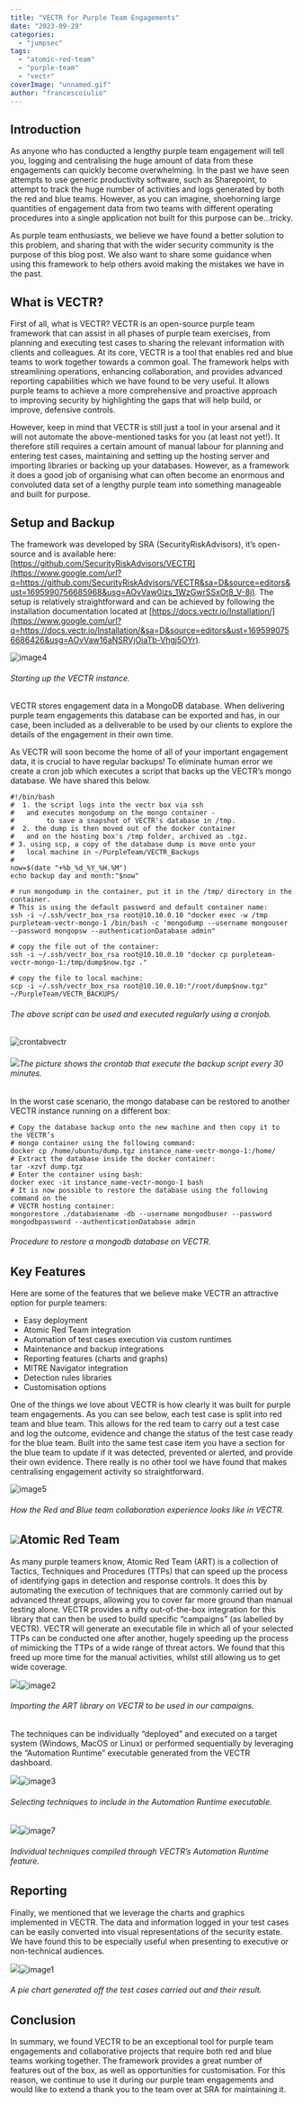 ```yaml
---
title: "VECTR for Purple Team Engagements"
date: "2023-09-29"
categories: 
  - "jumpsec"
tags: 
  - "atomic-red-team"
  - "purple-team"
  - "vectr"
coverImage: "unnamed.gif"
author: "francescoiulio"
---
```


## Introduction

As anyone who has conducted a lengthy purple team engagement will tell you, logging and centralising the huge amount of data from these engagements can quickly become overwhelming. In the past we have seen attempts to use generic productivity software, such as Sharepoint, to attempt to track the huge number of activities and logs generated by both the red and blue teams. However, as you can imagine, shoehorning large quantities of engagement data from two teams with different operating procedures into a single application not built for this purpose can be…tricky.

As purple team enthusiasts, we believe we have found a better solution to this problem, and sharing that with the wider security community is the purpose of this blog post. We also want to share some guidance when using this framework to help others avoid making the mistakes we have in the past.

## What is VECTR?

First of all, what is VECTR? VECTR is an open-source purple team framework that can assist in all phases of purple team exercises, from planning and executing test cases to sharing the relevant information with clients and colleagues. At its core, VECTR is a tool that enables red and blue teams to work together towards a common goal. The framework helps with streamlining operations, enhancing collaboration, and provides advanced reporting capabilities which we have found to be very useful. It allows purple teams to achieve a more comprehensive and proactive approach to improving security by highlighting the gaps that will help build, or improve, defensive controls.

However, keep in mind that VECTR is still just a tool in your arsenal and it will not automate the above-mentioned tasks for you (at least not yet!). It therefore still requires a certain amount of manual labour for planning and entering test cases, maintaining and setting up the hosting server and importing libraries or backing up your databases. However, as a framework it does a good job of organising what can often become an enormous and convoluted data set of a lengthy purple team into something manageable and built for purpose.

## Setup and Backup

The framework was developed by SRA (SecurityRiskAdvisors), it’s open-source and is available here: [https://github.com/SecurityRiskAdvisors/VECTR](https://www.google.com/url?q=https://github.com/SecurityRiskAdvisors/VECTR&sa=D&source=editors&ust=1695990756685968&usg=AOvVaw0izs_1WzGwrSSxOt8_V-8j). The setup is relatively straightforward and can be achieved by following the installation documentation located at [https://docs.vectr.io/Installation/](https://www.google.com/url?q=https://docs.vectr.io/Installation/&sa=D&source=editors&ust=1695990756686426&usg=AOvVaw16aNSRVjOiaTb-Vhgj5OYr).

![image4](images/image4.gif "image4")

###### _Starting up the VECTR instance._

  

VECTR stores engagement data in a MongoDB database. When delivering purple team engagements this database can be exported and has, in our case, been included as a deliverable to be used by our clients to explore the details of the engagement in their own time.

As VECTR will soon become the home of all of your important engagement data, it is crucial to have regular backups! To eliminate human error we create a cron job which executes a script that backs up the VECTR’s mongo database. We have shared this below.

```
#!/bin/bash
#  1. the script logs into the vectr box via ssh 
#   and executes mongodump on the mongo container -
#        to save a snapshot of VECTR's database in /tmp.
#  2. the dump is then moved out of the docker container 
#   and on the hosting box's /tmp folder, archived as .tgz.
# 3. using scp, a copy of the database dump is move onto your 
#   local machine in ~/PurpleTeam/VECTR_Backups
#
now=$(date "+%b_%d_%Y_%H.%M")
echo backup day and month:"$now"

# run mongodump in the container, put it in the /tmp/ directory in the container. 
# This is using the default password and default container name:
ssh -i ~/.ssh/vectr_box_rsa root@10.10.0.10 "docker exec -w /tmp purpleteam-vectr-mongo-1 /bin/bash -c 'mongodump --username mongouser --password mongopsw --authenticationDatabase admin"

# copy the file out of the container:
ssh -i ~/.ssh/vectr_box_rsa root@10.10.0.10 "docker cp purpleteam-vectr-mongo-1:/tmp/dump$now.tgz ."

# copy the file to local machine:
scp -i ~/.ssh/vectr_box_rsa root@10.10.0.10:"/root/dump$now.tgz" ~/PurpleTeam/VECTR_BACKUPS/
```

###### _The above script can be used and executed regularly using a cronjob._

  

![crontabvectr](images/crontabvectr.png "crontabvectr")

###### ![](images/image6.png)The picture shows the crontab that execute the backup script every 30 minutes.

  

In the worst case scenario, the mongo database can be restored to another VECTR instance running on a different box:

```
# Copy the database backup onto the new machine and then copy it to the VECTR’s 
# mongo container using the following command:
docker cp /home/ubuntu/dump.tgz instance_name-vectr-mongo-1:/home/
# Extract the database inside the docker container:
tar -xzvf dump.tgz
# Enter the container using bash:
docker exec -it instance_name-vectr-mongo-1 bash
# It is now possible to restore the database using the following command on the 
# VECTR hosting container:
mongorestore ./databasename -db --username mongodbuser --password mongodbpassword --authenticationDatabase admin
```

###### _Procedure to restore a mongodb database on VECTR._

  

## Key Features

Here are some of the features that we believe make VECTR an attractive option for purple teamers:

- Easy deployment
- Atomic Red Team integration
- Automation of test cases execution via custom runtimes
- Maintenance and backup integrations
- Reporting features (charts and graphs)
- MITRE Navigator integration
- Detection rules libraries
- Customisation options

One of the things we love about VECTR is how clearly it was built for purple team engagements. As you can see below, each test case is split into red team and blue team. This allows for the red team to carry out a test case and log the outcome, evidence and change the status of the test case ready for the blue team. Built into the same test case item you have a section for the blue team to update if it was detected, prevented or alerted, and provide their own evidence. There really is no other tool we have found that makes centralising engagement activity so straightforward.

![image5](images/image5.png "image5")

###### _How the Red and Blue team collaboration experience looks like in VECTR._

  

## ![](images/image5.png)Atomic Red Team

As many purple teamers know, Atomic Red Team (ART) is a collection of Tactics, Techniques and Procedures (TTPs) that can speed up the process of identifying gaps in detection and response controls. It does this by automating the execution of techniques that are commonly carried out by advanced threat groups, allowing you to cover far more ground than manual testing alone. VECTR provides a nifty out-of-the-box integration for this library that can then be used to build specific “campaigns” (as labelled by VECTR). VECTR will generate an executable file in which all of your selected TTPs can be conducted one after another, hugely speeding up the process of mimicking the TTPs of a wide range of threat actors. We found that this freed up more time for the manual activities, whilst still allowing us to get wide coverage.

![](images/image2.png)![image2](images/image2.png "image2")

###### _Importing the ART library on VECTR to be used in our campaigns._

  

The techniques can be individually “deployed” and executed on a target system (Windows, MacOS or Linux) or performed sequentially by leveraging the “Automation Runtime” executable generated from the VECTR dashboard.

![](images/image3.png)![image3](images/image3.png "image3")

###### _Selecting techniques to include in the Automation Runtime executable._

  

![](images/image7.png)![image7](images/image7.png "image7")

###### _Individual techniques compiled through VECTR’s Automation Runtime feature._

  

## Reporting

Finally, we mentioned that we leverage the charts and graphics implemented in VECTR. The data and information logged in your test cases can be easily converted into visual representations of the security estate. We have found this to be especially useful when presenting to executive or non-technical audiences.

![](images/image1.png)![image1](images/image1.png "image1")

###### _A pie chart generated off the test cases carried out and their result._

  

## Conclusion

In summary, we found VECTR to be an exceptional tool for purple team engagements and collaborative projects that require both red and blue teams working together. The framework provides a great number of features out of the box, as well as opportunities for customisation. For this reason, we continue to use it during our purple team engagements and would like to extend a thank you to the team over at SRA for maintaining it.
